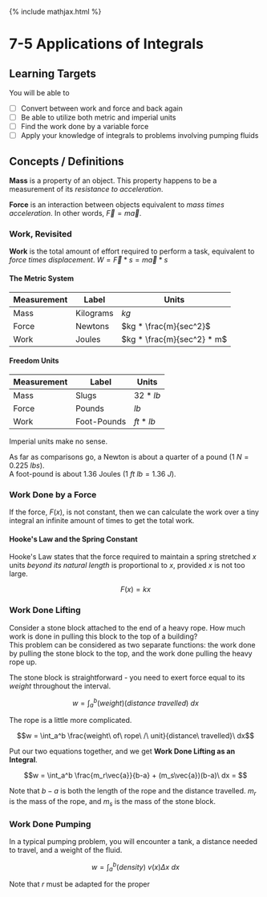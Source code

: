 {% include mathjax.html %}

# 7-5 Applications of Integrals

## Learning Targets

You will be able to
- [ ] Convert between work and force and back again
- [ ] Be able to utilize both metric and imperial units
- [ ] Find the work done by a variable force
- [ ] Apply your knowledge of integrals to problems involving pumping fluids

## Concepts / Definitions

**Mass** is a property of an object. This property happens to be a measurement of its _resistance to acceleration_.

**Force** is an interaction between objects equivalent to _mass times acceleration_. In other words, $\vec{F} = m\vec{a}$.

### Work, Revisited

**Work** is the total amount of effort required to perform a task, equivalent to _force times displacement_. $W = \vec{F}*s = m\vec{a}*s$

#### The Metric System

Measurement | Label | Units
--|--|--
Mass    | Kilograms | $kg$
Force   | Newtons   | $kg * \frac{m}{sec^2}$
Work    | Joules    | $kg * \frac{m}{sec^2} * m$

#### Freedom Units

Measurement | Label | Units
--|--|--
Mass    | Slugs         | $32 * lb$
Force   | Pounds        | $lb$
Work    | Foot-Pounds   | $ft*lb$

Imperial units make no sense.

As far as comparisons go, a Newton is about a quarter of a pound $(1\ N = 0.225\ lbs)$. <br>
A foot-pound is about 1.36 Joules $(1\ ft\ lb = 1.36\ J)$.

### Work Done by a Force

If the force, $F(x)$, is not constant, then we can calculate the work over a tiny integral an infinite amount of times to get the total work.

#### Hooke's Law and the Spring Constant

Hooke's Law states that the force required to maintain a spring stretched $x$ units _beyond its natural length_ is proportional to $x$, provided $x$ is not too large.

$$F(x) = kx$$

### Work Done Lifting

Consider a stone block attached to the end of a heavy rope. How much work is done in pulling this block to the top of a building? <br>
This problem can be considered as two separate functions: the work done by pulling the stone block to the top, and the work done pulling the heavy rope up.

The stone block is straightforward - you need to exert force equal to its _weight_ throughout the interval.

$$w = \int_a^b (weight)(distance\ travelled)\ dx$$

The rope is a little more complicated.

$$w = \int_a^b \frac{weight\ of\ rope\ /\ unit}{distance\ travelled}\ dx$$

Put our two equations together, and we get **Work Done Lifting as an Integral**.

$$w = \int_a^b \frac{m_r\vec{a}}{b-a} + (m_s\vec{a})(b-a)\ dx = $$

Note that $b-a$ is both the length of the rope and the distance travelled. $m_r$ is the mass of the rope, and $m_s$ is the mass of the stone block.

### Work Done Pumping

In a typical pumping problem, you will encounter a tank, a distance needed to travel, and a weight of the fluid.

$$w = \int_a^b (density)\ v(x)\Delta x\ dx$$

Note that $r$ must be adapted for the proper

